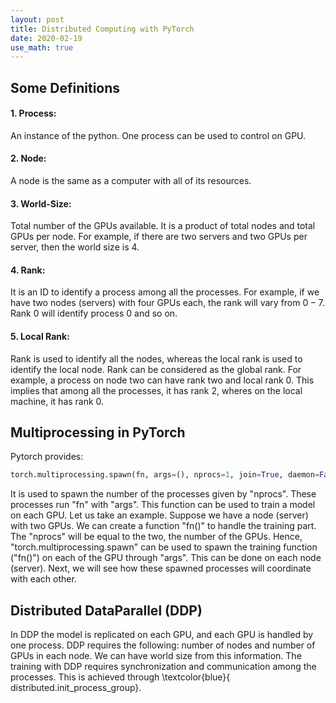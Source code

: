 ```yaml
---
layout: post
title: Distributed Computing with PyTorch
date: 2020-02-19
use_math: true
---
```


## Some Definitions

#### 1. Process: 
An instance of the python. One process can be used to control on GPU. 
#### 2. Node: 
A node is the same as a computer with all of its resources.
#### 3. World-Size: 
Total number of the GPUs available. It is a product of total nodes and total GPUs per node. For example, if there are two servers and two GPUs per server, then the world size is 4. 
#### 4. Rank: 
It is an ID to identify a process among all the processes. For example, if we have two nodes (servers) with four GPUs each, the rank will vary from $0-7$. Rank $0$ will identify process $0$ and so on. 
#### 5. Local Rank: 
Rank is used to identify all the nodes, whereas the local rank is used to identify the local node. Rank can be considered as the global rank. For example, a process on node two can have rank two and local rank 0. This implies that among all the processes, it has rank 2, wheres on the local machine, it has rank 0. 


## Multiprocessing in PyTorch
Pytorch provides: 
``` python
torch.multiprocessing.spawn(fn, args=(), nprocs=1, join=True, daemon=False, start_method='spawn')
```
It is used to spawn the number of the processes given by "nprocs". These processes run "fn" with "args". This function can be used to train a model on each GPU. Let us take an example. Suppose we have a node (server) with two GPUs. We can create a function "fn()" to handle the training part. The "nprocs" will be equal to the two, the number of the GPUs.  Hence, "torch.multiprocessing.spawn" can be used to spawn the training function ("fn()") on each of the GPU through "args".  This can be done on each node (server). Next, we will see how these spawned processes will coordinate with each other.

## Distributed DataParallel (DDP)
In DDP the model is replicated on each GPU, and each GPU is handled by one process. DDP requires the following: number of nodes and number of GPUs in each node. We can have world size from this information. The training with DDP requires synchronization and communication among the processes. This is achieved through \textcolor{blue}{ distributed.init\_process\_group}. 
